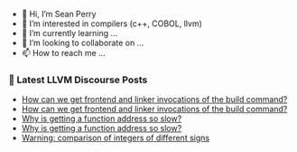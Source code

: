 - 👋 Hi, I’m Sean Perry
- 👀 I’m interested in compilers (c++, COBOL, llvm)
- 🌱 I’m currently learning ...
- 💞️ I’m looking to collaborate on ...
- 📫 How to reach me ...

<!---
s66perry/s66perry is a ✨ special ✨ repository because its `README.md` (this file) appears on your GitHub profile.
You can click the Preview link to take a look at your changes.
--->
### 📕 Latest LLVM Discourse Posts

<!-- DISCOURSE-LLVM:START -->
- [How can we get frontend and linker invocations of the build command?](https://discourse.llvm.org/t/how-can-we-get-frontend-and-linker-invocations-of-the-build-command/65784#post_5)
- [How can we get frontend and linker invocations of the build command?](https://discourse.llvm.org/t/how-can-we-get-frontend-and-linker-invocations-of-the-build-command/65784#post_4)
- [Why is getting a function address so slow?](https://discourse.llvm.org/t/why-is-getting-a-function-address-so-slow/65837#post_2)
- [Why is getting a function address so slow?](https://discourse.llvm.org/t/why-is-getting-a-function-address-so-slow/65837#post_1)
- [Warning: comparison of integers of different signs](https://discourse.llvm.org/t/warning-comparison-of-integers-of-different-signs/65835#post_2)
<!-- DISCOURSE-LLVM:END -->
